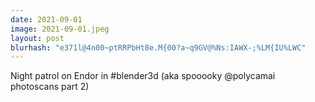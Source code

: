 ```yaml
---
date: 2021-09-01
image: 2021-09-01.jpeg
layout: post
blurhash: "e371l@4n00~ptRRPbHt8e.M{00?a~q9GV@%Ns:IAWX-;%LM{IU%LWC"
---
```


Night patrol on Endor in #blender3d (aka spooooky @polycamai photoscans part 2)
